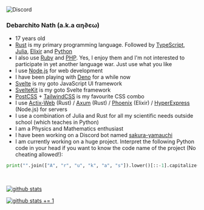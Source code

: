 <!-- <img src="https://discord.c99.nl/widget/theme-3/739497344780992564.png"> -->
<img src="https://discord-readme-badge.vercel.app/api?id=739497344780992564" alt="Discord" />

### Debarchito Nath (a.k.a αη∂єω)
- 17 years old
- [Rust](https://rust-lang.org/) is my primary programming language. Followed by [TypeScript](https://typescriptlang.org/), [Julia](https://julialang.org/), [Elixir](https://elixir-lang.org/) and [Python](https://python.org/)
- I also use [Ruby](https://www.ruby-lang.org/) and [PHP](https://www.php.net/). Yes, I enjoy them and I'm not interested to participate in yet another language war. Just use what you like
- I use [Node.js](https://nodejs.org/) for web development
- I have been playing with [Deno](https://deno.land/) for a while now
- [Svelte](https://svelte.dev/) is my goto JavaScript UI framework
- [SvelteKit](https://kit.svelte.dev/) is my goto Svelte framework
- [PostCSS](https://postcss.org/) + [TailwindCSS](https://tailwindcss.com) is my favourite CSS combo
- I use [Actix-Web](https://actix.rs/) (Rust) / [Axum](https://github.com/tokio-rs/axum/) (Rust) / [Phoenix](https://www.phoenixframework.org/) (Elixir) / [HyperExpress](https://github.com/kartikk221/hyper-express/) (Node.js) for servers
- I use a combination of Julia and Rust for all my scientific needs outside school (which teaches in Python)
- I am a Physics and Mathematics enthusiast
- I have been working on a Discord bot named [sakura-yamauchi](https://github.com/debarchito/sakura-yamauchi/)
- I am currently working on a huge project. Interpret the following Python code in your head if you want to know the code name of the project (No cheating allowed!):
```py
print("".join(["A", "r", "u", "k", "a", "s"]).lower()[::-1].capitalize())
```

<br>

[![github stats](https://github-readme-stats.vercel.app/api?username=debarchito&show_icons=true&theme=dark)](https://github.com/debarchito)

[![github stats += 1](https://github-readme-stats.vercel.app/api/top-langs/?username=debarchito&layout=compact&show_icons=true&theme=dark)](https://github.com/debarchito)
